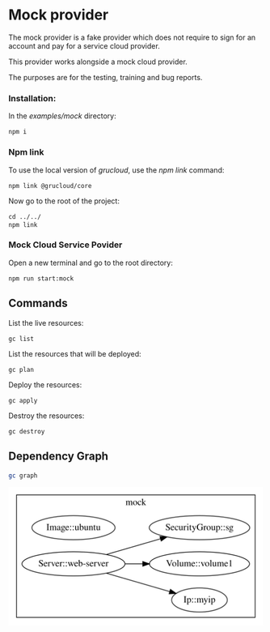 # Mock provider

The mock provider is a fake provider which does not require to sign for an account and pay for a service cloud provider.

This provider works alongside a mock cloud provider.

The purposes are for the testing, training and bug reports.

### Installation:

In the _examples/mock_ directory:

```
npm i
```

### Npm link

To use the local version of _grucloud_, use the _npm link_ command:

```
npm link @grucloud/core
```

Now go to the root of the project:

```
cd ../../
npm link
```

### Mock Cloud Service Povider

Open a new terminal and go to the root directory:

```
npm run start:mock
```

## Commands

List the live resources:

```
gc list
```

List the resources that will be deployed:

```
gc plan
```

Deploy the resources:

```
gc apply
```

Destroy the resources:

```
gc destroy
```

## Dependency Graph

```sh
gc graph
```

![Graph](grucloud.svg)
